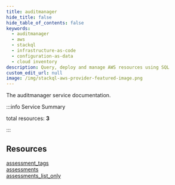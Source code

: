 ```yaml
---
title: auditmanager
hide_title: false
hide_table_of_contents: false
keywords:
  - auditmanager
  - aws
  - stackql
  - infrastructure-as-code
  - configuration-as-data
  - cloud inventory
description: Query, deploy and manage AWS resources using SQL
custom_edit_url: null
image: /img/stackql-aws-provider-featured-image.png
---
```


The auditmanager service documentation.

:::info Service Summary

<div class="row">
<div class="providerDocColumn">
<span>total resources:&nbsp;<b>3</b></span><br />
</div>
</div>

:::

## Resources
<div class="row">
<div class="providerDocColumn">
<a href="/services/auditmanager/assessment_tags/">assessment_tags</a><br />
<a href="/services/auditmanager/assessments/">assessments</a>
</div>
<div class="providerDocColumn">
<a href="/services/auditmanager/assessments_list_only/">assessments_list_only</a>
</div>
</div>